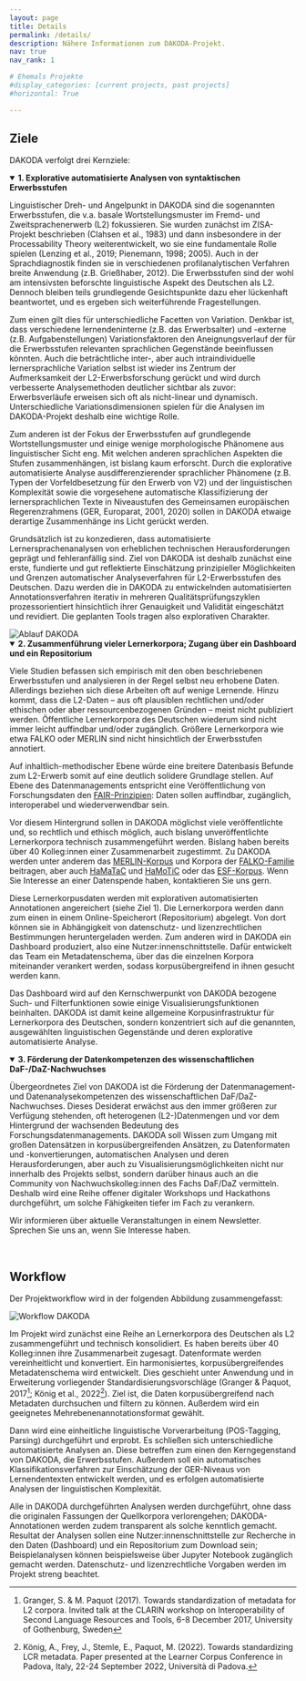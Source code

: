 ```yaml
---
layout: page
title: Details
permalink: /details/
description: Nähere Informationen zum DAKODA-Projekt.
nav: true
nav_rank: 1

# Ehemals Projekte
#display_categories: [current projects, past projects]
#horizontal: True

---
```

## Ziele

DAKODA verfolgt drei Kernziele:

<details open>
  <summary><b>1.	Explorative automatisierte Analysen von syntaktischen Erwerbsstufen </b></summary>
  <div>
  <p>
  Linguistischer Dreh- und Angelpunkt in DAKODA sind die sogenannten Erwerbsstufen, die v.a. basale Wortstellungsmuster im Fremd- und Zweitsprachenerwerb (L2) fokussieren. Sie wurden zunächst im ZISA-Projekt beschrieben (Clahsen et al., 1983) und dann insbesondere in der Processability Theory weiterentwickelt, wo sie eine fundamentale Rolle spielen (Lenzing et al., 2019; Pienemann, 1998; 2005). Auch in der Sprachdiagnostik finden sie in verschiedenen profilanalytischen Verfahren breite Anwendung (z.B. Grießhaber, 2012). Die Erwerbsstufen sind der wohl am intensivsten beforschte linguistische Aspekt des Deutschen als L2. Dennoch bleiben teils grundlegende Gesichtspunkte dazu eher lückenhaft beantwortet, und es ergeben sich weiterführende Fragestellungen. </p>

  <p>
  Zum einen gilt dies für unterschiedliche Facetten von Variation. Denkbar ist, dass verschiedene lernendeninterne (z.B. das Erwerbsalter) und -externe (z.B. Aufgabenstellungen) Variationsfaktoren den Aneignungsverlauf der für die Erwerbsstufen relevanten sprachlichen Gegenstände beeinflussen könnten. Auch die beträchtliche inter-, aber auch intraindividuelle lernersprachliche Variation selbst ist wieder ins Zentrum der Aufmerksamkeit der L2-Erwerbsforschung gerückt und wird durch verbesserte Analysemethoden deutlicher sichtbar als zuvor: Erwerbsverläufe erweisen sich oft als nicht-linear und dynamisch. Unterschiedliche Variationsdimensionen spielen für die Analysen im DAKODA-Projekt deshalb eine wichtige Rolle. </p>

  <p>
  Zum anderen ist der Fokus der Erwerbsstufen auf grundlegende Wortstellungsmuster und einige wenige morphologische Phänomene aus linguistischer Sicht eng. Mit welchen anderen sprachlichen Aspekten die Stufen zusammenhängen, ist bislang kaum erforscht. Durch die explorative automatisierte Analyse ausdifferenzierender sprachlicher Phänomene (z.B. Typen der Vorfeldbesetzung für den Erwerb von V2) und der linguistischen Komplexität sowie die vorgesehene automatische Klassifizierung der lernersprachlichen Texte in Niveaustufen des Gemeinsamen europäischen Regerenzrahmens (GER, Europarat, 2001, 2020) sollen in DAKODA etwaige derartige Zusammenhänge ins Licht gerückt werden. </p>

  <p>
  Grundsätzlich ist zu konzedieren, dass automatisierte Lernersprachenanalysen von erheblichen technischen Herausforderungen geprägt und fehleranfällig sind. Ziel von DAKODA ist deshalb zunächst eine erste, fundierte und gut reflektierte Einschätzung prinzipieller Möglichkeiten und Grenzen automatischer Analyseverfahren für L2-Erwerbsstufen des Deutschen. Dazu werden die in DAKODA zu entwickelnden automatisierten Annotationsverfahren iterativ in mehreren Qualitätsprüfungszyklen prozessorientiert hinsichtlich ihrer Genauigkeit und Validität eingeschätzt und revidiert. Die geplanten Tools tragen also explorativen Charakter. </p>

  <div class="container">
    <div class="row">
      <div class="col">
        <img src="../assets/img/ablauf-dakoda.png" class="img-fluid" alt="Ablauf DAKODA" title="" />
      </div>
    </div>
  </div>

  </div>
</details>

<details open>
  <summary><b>2. Zusammenführung vieler Lernerkorpora; Zugang über ein Dashboard und ein Repositorium </b></summary>
  <div>
  <p>
  Viele Studien befassen sich empirisch mit den oben beschriebenen Erwerbsstufen und analysieren in der Regel selbst neu erhobene Daten. Allerdings beziehen sich diese Arbeiten oft auf wenige Lernende. Hinzu kommt, dass die L2-Daten – aus oft plausiblen rechtlichen und/oder ethischen oder aber ressourcenbezogenen Gründen – meist nicht publiziert werden. Öffentliche Lernerkorpora des Deutschen wiederum sind nicht immer leicht auffindbar und/oder zugänglich. Größere Lernerkorpora wie etwa FALKO oder MERLIN sind nicht hinsichtlich der Erwerbsstufen annotiert.
  </p>
  <p>
  Auf inhaltlich-methodischer Ebene würde eine breitere Datenbasis Befunde zum L2-Erwerb somit auf eine deutlich solidere Grundlage stellen. Auf Ebene des Datenmanagements entspricht eine Veröffentlichung von Forschungsdaten den
  <a href="https://forschungsdaten.info/themen/veroeffentlichen-und-archivieren/faire-daten/">FAIR-Prinzipien</a>: Daten sollen auffindbar, zugänglich, interoperabel und wiederverwendbar sein.
  </p>
  <p>
  Vor diesem Hintergrund sollen in DAKODA möglichst viele veröffentlichte und, so rechtlich und ethisch möglich, auch bislang unveröffentlichte Lernerkorpora technisch zusammengeführt werden. Bislang haben bereits über 40 Kolleg:innen einer Zusammenarbeit zugestimmt. Zu DAKODA werden unter anderem das <a href="https://www.merlin-platform.eu/#">MERLIN-Korpus</a> und Korpora der <a href="https://hu-berlin.de/falko">FALKO-Familie</a> beitragen, aber auch <a href="https://corpora.uni-hamburg.de/hzsk/de/islandora/object/spoken-corpus:hamatac">HaMaTaC</a> und <a href="https://www.fdr.uni-hamburg.de/record/1483#.Y-OzF62ZNPY">HaMoTiC</a> oder das <a href="https://archive.mpi.nl/islandora/object/lat%3A1839_00_0000_0000_0004_CCAC_E">ESF-Korpus</a>. Wenn Sie Interesse an einer Datenspende haben, kontaktieren Sie uns gern.
  </p>
  <p>
  Diese Lernerkorpusdaten werden mit explorativen automatisierten Annotationen angereichert (siehe Ziel 1). Die Lernerkorpora werden dann zum einen in einem Online-Speicherort (Repositorium) abgelegt. Von dort können sie in Abhängigkeit von datenschutz- und lizenzrechtlichen Bestimmungen heruntergeladen werden. Zum anderen wird in DAKODA ein Dashboard produziert, also eine Nutzer:innenschnittstelle.  Dafür entwickelt das Team ein Metadatenschema, über das die einzelnen Korpora miteinander verankert werden, sodass korpusübergreifend in ihnen gesucht werden kann.
  </p>
  <p>
  Das Dashboard wird auf den Kernschwerpunkt von DAKODA bezogene Such- und Filterfunktionen sowie einige Visualisierungsfunktionen beinhalten. DAKODA ist damit keine allgemeine Korpusinfrastruktur für Lernerkorpora des Deutschen, sondern konzentriert sich auf die genannten, ausgewählten linguistischen Gegenstände und deren explorative automatisierte Analyse.
  </p>
  </div>
</details>

<details open>
  <summary><b>3. Förderung der Datenkompetenzen des wissenschaftlichen DaF-/DaZ-Nachwuchses </b></summary>
  <div>
  <p>
  Übergeordnetes Ziel von DAKODA ist die Förderung der Datenmanagement- und Datenanalysekompetenzen des wissenschaftlichen DaF/DaZ-Nachwuchses.  Dieses Desiderat erwächst aus den immer größeren zur Verfügung stehenden, oft heterogenen (L2-)Datenmengen und vor dem Hintergrund der wachsenden Bedeutung des Forschungsdatenmanagements. DAKODA soll Wissen zum Umgang mit großen Datensätzen in korpusübergreifenden Ansätzen, zu Datenformaten und -konvertierungen, automatischen Analysen und deren Herausforderungen, aber auch zu Visualisierungsmöglichkeiten nicht nur innerhalb des Projekts selbst, sondern darüber hinaus auch an die Community von Nachwuchskolleg:innen des Fachs DaF/DaZ vermitteln. Deshalb wird eine Reihe offener digitaler Workshops und Hackathons durchgeführt, um solche Fähigkeiten tiefer im Fach zu verankern. </p>
  <p>
  Wir informieren über aktuelle Veranstaltungen in einem Newsletter. Sprechen Sie uns an, wenn Sie Interesse haben.
  </p>
  </div>
</details>

<br />

## Workflow

Der Projektworkflow wird in der folgenden Abbildung zusammengefasst:

<div class="container">
  <div class="row">
    <div class="col">
      <img src="../assets/img/workflow-dakoda.png" class="img-fluid" alt="Workflow DAKODA" title="" />
    </div>
  </div>
</div>

Im Projekt wird zunächst eine Reihe an Lernerkorpora des Deutschen als L2 zusammengeführt und technisch konsolidiert. Es haben bereits über 40 Kolleg:innen ihre Zusammenarbeit zugesagt. Datenformate werden vereinheitlicht und konvertiert. Ein harmonisiertes, korpusübergreifendes Metadatenschema wird entwickelt. Dies geschieht unter Anwendung und in Erweiterung vorliegender Standardisierungsvorschläge (Granger & Paquot, 2017[^1]; König et al., 2022[^2]). Ziel ist, die Daten korpusübergreifend nach Metadaten durchsuchen und filtern zu können. Außerdem wird ein geeignetes Mehrebenenannotationsformat gewählt.

Dann wird eine einheitliche linguistische Vorverarbeitung (POS-Tagging, Parsing) durchgeführt und erprobt. Es schließen sich unterschiedliche automatisierte Analysen an. Diese betreffen zum einen den Kerngegenstand von DAKODA, die Erwerbsstufen. Außerdem soll ein automatisches Klassifikationsverfahren zur Einschätzung der GER-Niveaus von Lernendentexten entwickelt werden, und es erfolgen automatisierte Analysen der linguistischen Komplexität.

Alle in DAKODA durchgeführten Analysen werden durchgeführt, ohne dass die originalen Fassungen der Quellkorpora verlorengehen; DAKODA-Annotationen werden zudem transparent als solche kenntlich gemacht.
Resultat der Analysen sollen eine Nutzer:innenschnittstelle zur Recherche in den Daten (Dashboard) und ein Repositorium zum Download sein; Beispielanalysen können beispielsweise über Jupyter Notebook zugänglich gemacht werden.
Datenschutz- und lizenzrechtliche Vorgaben werden im Projekt streng beachtet.

[^1]: Granger, S. & M. Paquot (2017). Towards standardization of metadata for L2 corpora. Invited talk at the CLARIN workshop on Interoperability of Second Language Resources and Tools, 6-8 December 2017, University of Gothenburg, Sweden
[^2]: König, A., Frey, J., Stemle, E., Paquot, M. (2022). Towards standardizing LCR metadata. Paper presented at the Learner Corpus Conference in Padova, Italy, 22-24 September 2022, Università di Padova.
